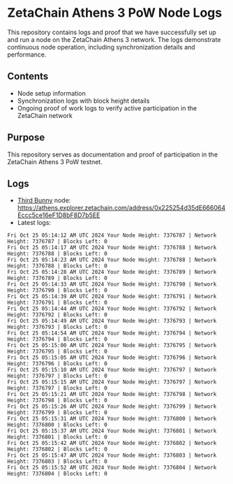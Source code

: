 # ZetaChain Athens 3 PoW Node Logs
This repository contains logs and proof that we have successfully set up and run a node on the ZetaChain Athens 3 network. The logs demonstrate continuous node operation, including synchronization details and performance.

## Contents
- Node setup information
- Synchronization logs with block height details
- Ongoing proof of work logs to verify active participation in the ZetaChain network

## Purpose
This repository serves as documentation and proof of participation in the ZetaChain Athens 3 PoW testnet.

## Logs

- [Third Bunny](https://thirdbunny.xyz/) node: https://athens.explorer.zetachain.com/address/0x225254d35dE666064Eccc5ce16eF1D8bF8D7b5EE
- Latest logs:
```
Fri Oct 25 05:14:12 AM UTC 2024 Your Node Height: 7376787 | Network Height: 7376787 | Blocks Left: 0
Fri Oct 25 05:14:17 AM UTC 2024 Your Node Height: 7376788 | Network Height: 7376788 | Blocks Left: 0
Fri Oct 25 05:14:23 AM UTC 2024 Your Node Height: 7376788 | Network Height: 7376788 | Blocks Left: 0
Fri Oct 25 05:14:28 AM UTC 2024 Your Node Height: 7376789 | Network Height: 7376789 | Blocks Left: 0
Fri Oct 25 05:14:33 AM UTC 2024 Your Node Height: 7376790 | Network Height: 7376790 | Blocks Left: 0
Fri Oct 25 05:14:39 AM UTC 2024 Your Node Height: 7376791 | Network Height: 7376791 | Blocks Left: 0
Fri Oct 25 05:14:44 AM UTC 2024 Your Node Height: 7376792 | Network Height: 7376792 | Blocks Left: 0
Fri Oct 25 05:14:49 AM UTC 2024 Your Node Height: 7376793 | Network Height: 7376793 | Blocks Left: 0
Fri Oct 25 05:14:54 AM UTC 2024 Your Node Height: 7376794 | Network Height: 7376794 | Blocks Left: 0
Fri Oct 25 05:15:00 AM UTC 2024 Your Node Height: 7376795 | Network Height: 7376795 | Blocks Left: 0
Fri Oct 25 05:15:05 AM UTC 2024 Your Node Height: 7376796 | Network Height: 7376796 | Blocks Left: 0
Fri Oct 25 05:15:10 AM UTC 2024 Your Node Height: 7376797 | Network Height: 7376797 | Blocks Left: 0
Fri Oct 25 05:15:15 AM UTC 2024 Your Node Height: 7376797 | Network Height: 7376797 | Blocks Left: 0
Fri Oct 25 05:15:21 AM UTC 2024 Your Node Height: 7376798 | Network Height: 7376798 | Blocks Left: 0
Fri Oct 25 05:15:26 AM UTC 2024 Your Node Height: 7376799 | Network Height: 7376799 | Blocks Left: 0
Fri Oct 25 05:15:31 AM UTC 2024 Your Node Height: 7376800 | Network Height: 7376800 | Blocks Left: 0
Fri Oct 25 05:15:37 AM UTC 2024 Your Node Height: 7376801 | Network Height: 7376801 | Blocks Left: 0
Fri Oct 25 05:15:42 AM UTC 2024 Your Node Height: 7376802 | Network Height: 7376802 | Blocks Left: 0
Fri Oct 25 05:15:47 AM UTC 2024 Your Node Height: 7376803 | Network Height: 7376803 | Blocks Left: 0
Fri Oct 25 05:15:52 AM UTC 2024 Your Node Height: 7376804 | Network Height: 7376804 | Blocks Left: 0
```
